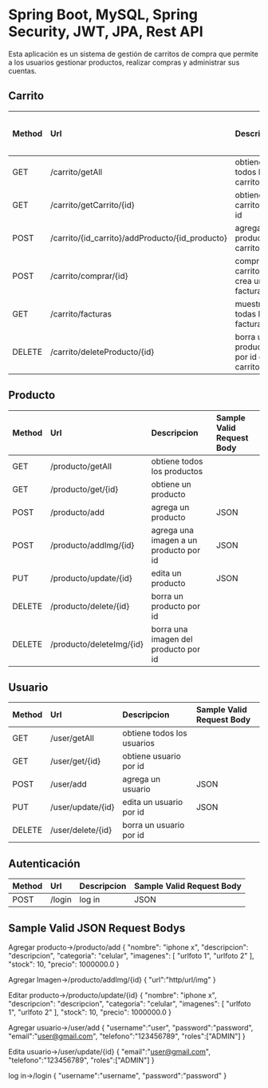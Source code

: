 <h1>Spring Boot, MySQL, Spring Security, JWT, JPA, Rest API</h1>
<p>Esta aplicación es un sistema de gestión de carritos de compra que permite a los usuarios gestionar productos, realizar compras y administrar sus cuentas.</p>

<h2>Carrito</h2>

| Method   | Url                                   | Descripcion                          | Sample Valid Request Body       |
|:---------|:--------------------------------------|:-------------------------------------|:--------------------------------|
| GET      | /carrito/getAll                      | obtiene todos los carritos          |                                 |
| GET      | /carrito/getCarrito/{id}             | obtiene carrito por id              |                                 |
| POST     | /carrito/{id_carrito}/addProducto/{id_producto} | agrega producto al carrito  |                              |
| POST     | /carrito/comprar/{id}                | compra el carrito y crea un factura |                                 |
| GET      | /carrito/facturas                    | muestra todas las facturas          |                                 |
| DELETE   | /carrito/deleteProducto/{id}         | borra un producto por id del carrito|                                 |

<h2>Producto</h2>

| Method   | Url                                   | Descripcion                          | Sample Valid Request Body       |
|:---------|:--------------------------------------|:-------------------------------------|:--------------------------------|
| GET      | /producto/getAll                      | obtiene todos los productos         |                                 |
| GET      | /producto/get/{id}                   | obtiene un producto                 |                                 |
| POST     | /producto/add                         | agrega un producto                  | JSON                           |
| POST     | /producto/addImg/{id}                | agrega una imagen a un producto por id | JSON                         |
| PUT      | /producto/update/{id}                 | edita un producto                   | JSON                           |
| DELETE   | /producto/delete/{id}                 | borra un producto por id            |                                 |
| DELETE   | /producto/deleteImg/{id}              | borra una imagen del producto por id|                                 |

<h2>Usuario</h2>

| Method   | Url                                   | Descripcion                          | Sample Valid Request Body       |
|:---------|:--------------------------------------|:-------------------------------------|:--------------------------------|
| GET      | /user/getAll                         | obtiene todos los usuarios          |                                 |
| GET      | /user/get/{id}                       | obtiene usuario por id              |                                 |
| POST     | /user/add                            | agrega un usuario                    | JSON       |
| PUT      | /user/update/{id}                    | edita un usuario por id             | JSON        |
| DELETE   | /user/delete/{id}                    | borra un usuario por id              |                                 |

<h2>Autenticación</h2>

| Method   | Url                                   | Descripcion                          | Sample Valid Request Body       |
|:---------|:--------------------------------------|:-------------------------------------|:--------------------------------|
| POST     | /login                                | log in                               | JSON      |

<h2>Sample Valid JSON Request Bodys</h2>

Agregar producto->/producto/add
{
    "nombre": "iphone x",
    "descripcion": "descripcion",
    "categoria": "celular",
    "imagenes": [
        "urlfoto 1",
        "urlfoto 2"
    ],
    "stock": 10,
    "precio": 1000000.0
}

Agregar Imagen->/producto/addImg/{id} 
{
    "url":"http/url/img"
}

Editar producto->/producto/update/{id}
{
    "nombre": "iphone x",
    "descripcion": "descripcion",
    "categoria": "celular",
    "imagenes": [
        "urlfoto 1",
        "urlfoto 2"
    ],
    "stock": 10,
    "precio": 1000000.0
}

Agregar usuario->/user/add
{
    "username":"user",
    "password":"password",
    "email":"user@gmail.com",
    "telefono":"123456789",
    "roles":["ADMIN"]
}

Edita usuario->/user/update/{id}
{
    "email":"user@gmail.com",
    "telefono":"123456789",
    "roles":["ADMIN"]
}

log in->/login 
{
    "username":"username",
    "password":"password"
}
